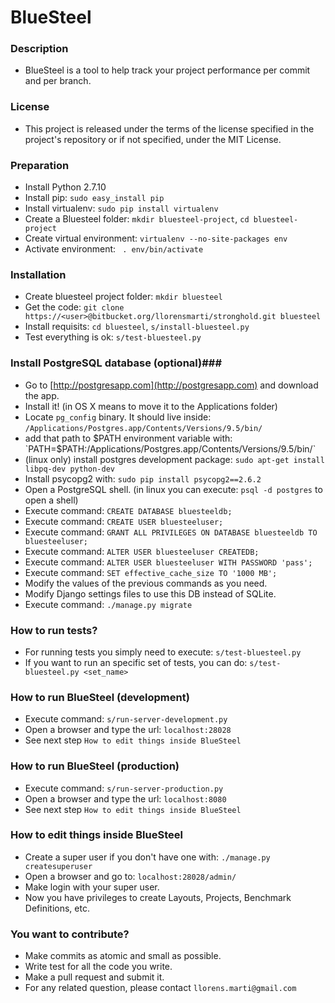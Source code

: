 # BlueSteel #

### Description ###

- BlueSteel is a tool to help track your project performance per commit and per branch.

### License ###

- This project is released under the terms of the license specified in the project's repository or if not specified, under the MIT License.

### Preparation ###

- Install Python 2.7.10
- Install pip: `sudo easy_install pip`
- Install virtualenv: `sudo pip install virtualenv`
- Create a Bluesteel folder: `mkdir bluesteel-project`, `cd bluesteel-project`
- Create virtual environment: `virtualenv --no-site-packages env`
- Activate environment: ` . env/bin/activate`

### Installation ###
 
- Create bluesteel project folder: `mkdir bluesteel`
- Get the code: `git clone https://<user>@bitbucket.org/llorensmarti/stronghold.git bluesteel`
- Install requisits: `cd bluesteel`, `s/install-bluesteel.py`
- Test everything is ok: `s/test-bluesteel.py`

### Install PostgreSQL database (optional)###

- Go to [http://postgresapp.com](http://postgresapp.com) and download the app.
- Install it! (in OS X means to move it to the Applications folder)
- Locate `pg_config` binary. It should live inside: `/Applications/Postgres.app/Contents/Versions/9.5/bin/`
- add that path to $PATH environment variable with: `PATH=$PATH:/Applications/Postgres.app/Contents/Versions/9.5/bin/`
- (linux only) install postgres development package: `sudo apt-get install libpq-dev python-dev`
- Install psycopg2 with: `sudo pip install psycopg2==2.6.2`
- Open a PostgreSQL shell. (in linux you can execute: `psql -d postgres` to open a shell)
- Execute command: `CREATE DATABASE bluesteeldb;`
- Execute command: `CREATE USER bluesteeluser;`
- Execute command: `GRANT ALL PRIVILEGES ON DATABASE bluesteeldb TO bluesteeluser;`
- Execute command: `ALTER USER bluesteeluser CREATEDB;`
- Execute command: `ALTER USER bluesteeluser WITH PASSWORD 'pass';`
- Execute command: `SET effective_cache_size TO '1000 MB';`
- Modify the values of the previous commands as you need.
- Modify Django settings files to use this DB instead of SQLite.
- Execute command: `./manage.py migrate`

### How to run tests? ###

- For running tests you simply need to execute: `s/test-bluesteel.py`
- If you want to run an specific set of tests, you can do: `s/test-bluesteel.py <set_name>`

### How to run BlueSteel (development) ###

- Execute command: `s/run-server-development.py`
- Open a browser and type the url: `localhost:28028`
- See next step `How to edit things inside BlueSteel`

### How to run BlueSteel (production) ###

- Execute command: `s/run-server-production.py`
- Open a browser and type the url: `localhost:8080`
- See next step `How to edit things inside BlueSteel`

### How to edit things inside BlueSteel ###

- Create a super user if you don't have one with: `./manage.py createsuperuser`
- Open a browser and go to: `localhost:28028/admin/`
- Make login with your super user.
- Now you have privileges to create Layouts, Projects, Benchmark Definitions, etc.

### You want to contribute? ###

- Make commits as atomic and small as possible.
- Write test for all the code you write.
- Make a pull request and submit it.
- For any related question, please contact `llorens.marti@gmail.com`